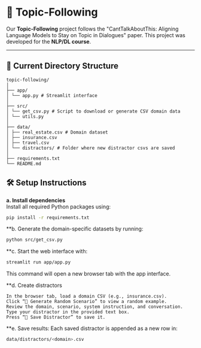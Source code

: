 # 🧠 Topic-Following

Our **Topic-Following** project follows the "CantTalkAboutThis: Aligning Language Models to Stay on Topic in Dialogues" paper.
This project was developed for the **NLP/DL course**.

---

## 🧩 Current Directory Structure

```
topic-following/
│
├── app/
│ └── app.py # Streamlit interface
│
├── src/
│ └── get_csv.py # Script to download or generate CSV domain data
│ └── utils.py
│
├── data/
│ ├── real_estate.csv # Domain dataset
│ ├── insurance.csv
│ ├── travel.csv
│ └── distractors/ # Folder where new distractor csvs are saved
│
├── requirements.txt
└── README.md
```

## 🛠️ Setup Instructions

**a. Install dependencies**  
Install all required Python packages using:
```bash
pip install -r requirements.txt
```

**b. Generate the domain-specific datasets by running:
```bash
python src/get_csv.py
```

**c. Start the web interface with:
```bash
streamlit run app/app.py
```
This command will open a new browser tab with the app interface.


**d. Create distractors
```
In the browser tab, load a domain CSV (e.g., insurance.csv).
Click “🎲 Generate Random Scenario” to view a random example.
Review the domain, scenario, system instruction, and conversation.
Type your distractor in the provided text box.
Press “💾 Save Distractor” to save it.
```

**e. Save results:
Each saved distractor is appended as a new row in:
```bash
data/distractors/<domain>.csv
```